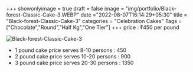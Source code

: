 +++
showonlyimage = true
draft = false
image = "img/portfolio/Black-forest-Classic-Cake-3.WEBP"
date ="2022-08-07T16:14:29+05:30"
title = "Black-forest-Classic-Cake-3"
categories = "Celebration Cakes"
Tags = ["Chocolate","Round","Half Kg","One Tier"]
+++
price : ₹450 per pound
<!--more-->
![Black-forest-Classic-Cake-3](/img/portfolio/Black-forest-Classic-Cake-3.WEBP)
* 1 pound cake price serves 8-10 persons : 450
* 2 pound cake price serves 10-20 persons : 900
* 3 pound cake price serves 20-30 persons : 1350
